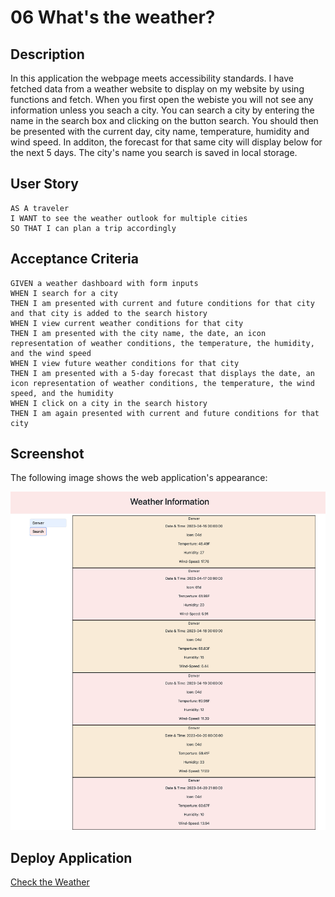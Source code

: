 # 06 What's the weather?

## Description
In this application the webpage meets accessibility standards. I have fetched data from a weather website to display on my website by using functions and fetch. When you first open the webiste you will not see any information unless you seach a city. You can search a city by entering the name in the search box and clicking on the button search. You should then be presented with the current day, city name, temperature, humidity and wind speed. In additon, the forecast for that same city will display below for the next 5 days. The city's name you search is saved in local storage. 

## User Story

```
AS A traveler
I WANT to see the weather outlook for multiple cities
SO THAT I can plan a trip accordingly
```

## Acceptance Criteria

```
GIVEN a weather dashboard with form inputs
WHEN I search for a city
THEN I am presented with current and future conditions for that city and that city is added to the search history
WHEN I view current weather conditions for that city
THEN I am presented with the city name, the date, an icon representation of weather conditions, the temperature, the humidity, and the wind speed
WHEN I view future weather conditions for that city
THEN I am presented with a 5-day forecast that displays the date, an icon representation of weather conditions, the temperature, the wind speed, and the humidity
WHEN I click on a city in the search history
THEN I am again presented with current and future conditions for that city
```

## Screenshot

The following image shows the web application's appearance:

![The weather app includes a search option, a five-day forecast and current weather conditions for Atlanta.](./assets/WeatherWebsiteImage.png)

## Deploy Application

[Check the Weather](https://jjennifer.github.io/Jen-Weather-Dashboard-APIs/)